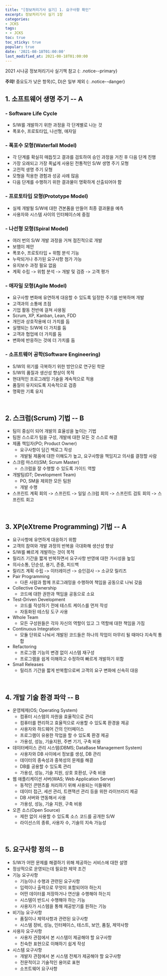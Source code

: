 ```yaml
---
title: "[정보처리기사 실기] 1. 요구사항 확인"
excerpt: 정보처리기사 실기 1장
categories:
- JCKS
tags:
- - JCKS
toc: true
toc_sticky: true
popular: true
date: '2021-08-18T01:00:00'
last_modified_at: 2021-08-18T01:00:00
---
```

2021 시나공 정보처리기사 실기책 참고
{: .notice--primary}

**주의!** 중요도가 낮은 항목(C, D)은 일부 제외
{: .notice--danger}

## 1. 소프트웨어 생명 주기 -- A


### - Software Life Cycle

- S/W를 개발하기 위한 과정을 각 단계별로 나눈 것
- 폭포수, 프로토타입, 나선형, 애자일


### - 폭포수 모형(Waterfall Model)

- 각 단계를 확실히 매듭짓고 결과를 검토하여 승인 과정을 거친 후 다음 단계 진행
- 가장 오래되고 가장 폭넓게 사용된 전통적인 S/W 생명 주기 모형
- 고전적 생명 주기 모형
- 모형을 적용한 경험과 성공 사례 많음
- 다음 단계를 수행하기 위한 결과물이 명확하게 산출되어야 함


### - 프로토타입 모형(Prototype Model)

- 실제 개발될 S/W에 대한 견본품을 만들어 최종 결과물을 예측
- 사용자와 시스템 사이의 인터페이스에 중점


### - 나선형 모형(Spiral Model)

- 여러 번의 S/W 개발 과정을 거쳐 점진적으로 개발
- 보헴이 제안
- 폭포수, 프로토타입 + 위험 분석 기능
- 누락되거나 추가된 요구사항 첨가 가능
- 유지보수 과정 필요 없음
- 계획 수립 -> 위험 분석 -> 개발 및 검증 -> 고객 평가


### - 애자일 모형(Agile Model)

- 요구사항 변화에 유연하게 대응할 수 있도록 일정한 주기를 반복하며 개발
- 고객과의 소통에 초점
- 기업 활동 전반에 걸쳐 사용됨
- Scrum, XP, Kanban, Lean, FDD
- 개인과 상호작용에 더 가치를 둠
- 실행되는 S/W에 더 가치를 둠
- 고객과 협업에 더 가치를 둠
- 변화에 반응하는 것에 더 가치를 둠


### - 소프트웨어 공학(Software Engineering)

- S/W의 위기를 극복하기 위한 방안으로 연구된 학문
- S/W의 품질과 생산성 향상이 목적
- 현대적인 프로그래밍 기술을 계속적으로 적용
- 품질이 유지되도록 지속적으로 검증
- 명확한 기록 유지


<br>

## 2. 스크럼(Scrum) 기법 -- B

- 팀이 중심이 되어 개발의 효율성을 높이는 기법
- 팀원 스스로가 팀을 구성, 개발에 대한 모든 것 스스로 해결
- 제품 책임자(PO; Product Owner)
    - 요구사항이 담긴 백로그 작성
    - 개발될 제품에 대한 이해도가 높고, 요구사항을 책임지고 의사를 결정할 사람
- 스크럼 마스터(SM; Scrum Master)
    - 스크럼을 잘 수행할 수 있도록 가이드 역할
- 개발팀(DT; Development Team)
    - PO, SM을 제외한 모든 팀원
    - 개발 수행
- 스프린트 계획 회의 -> 스프린트 -> 일일 스크럼 회의 -> 스프린트 검토 회의 -> 스프린트 회고


<br>

## 3. XP(eXtreme Programming) 기법 -- A

- 요구사항에 유연하게 대응하기 위함
- 고객의 참여와 개발 과정의 반복을 극대화해 생산성 향상
- S/W를 빠르게 개발하는 것이 목적
- 릴리즈 기간을 짧게 반복하면서 요구사항 반영에 대한 가시성을 높임
- 의사소통, 단순성, 용기, 존중, 피드백
- 릴리즈 계획 수립 -> 이터레이션 -> 승인검사 -> 소규모 릴리즈
- Pair Programming
    - 다른 사람과 함께 프로그래밍을 수행하여 책임을 공동으로 나눠 갖음
- Collective Ownership
    - 코드에 대한 권한과 책임을 공동으로 소요
- Test-Driven Development
    - 코드를 작성하기 전에 테스트 케이스를 먼저 작성
    - 자동화된 테스팅 도구 사용
- Whole Team
    - 모든 구성원들은 각자 자신의 역할이 있고 그 역할에 대한 책임을 가짐
- Continuous Integration
    - 모듈 단위로 나눠서 개발된 코드들은 하나의 작업이 마무리 될 때마다 지속적 통합
- Refactoring
    - 프로그램 기능의 변경 없이 시스템 재구성
    - 프로그램을 쉽게 이해하고 수정하여 빠르게 개발하기 위함
- Small Releases
    - 릴리즈 기간을 짧게 반복함으로써 고객의 요구 변화에 신속히 대응


<br>

## 4. 개발 기술 환경 파악 -- B

- 운영체제(OS; Operating System)
    - 컴퓨터 시스템의 자원을 효율적으로 관리
    - 컴퓨터를 편리하고 효율적으로 사용할 수 있도록 환경을 제공
    - 사용자와 하드웨어 간의 인터페이스
    - 프로그램이 유용한 작업을 할 수 있도록 환경 제공
    - 가용성, 성능, 기술지원, 주변 기기, 구축 비용
- 데이터베이스 관리 시스템(DBMS; DataBase Management System)
    - 사용자와 DB 사이에서 정보를 생성, DB 관리
    - 데이터의 종속성과 중복성의 문제를 해결
    - DB를 공용할 수 있도록 관리
    - 가용성, 성능, 기술 지원, 상호 호환성, 구축 비용
- 웹 애플리케이션 서버(WAS; Web Application Server)
    - 동적인 콘텐츠를 처리하기 위해 사용되는 미들웨어
    - 데이터 접근, 세션 관리, 트랜잭션 관리 등을 위한 라이브러리 제공
    - DB 서버와 연동해서 사용
    - 가용성, 성능, 기술 지원, 구축 비용
- 오픈 소스(Open Source)
    - 제한 없이 사용할 수 있도록 소스 코드를 공개한 S/W
    - 라이선스의 종류, 사용자 수, 기술의 지속 가능성


<br>

## 5. 요구사항 정의 -- B

- S/W가 어떤 문제를 해결하기 위해 제공하는 서비스에 대한 설명
- 정상적으로 운영되는데 필요한 제약 조건
- 기능 요구사항
    - 기능이나 수행과 관련된 요구사항
    - 입력이나 출력으로 무엇이 포함되어야 하는지
    - 어떤 데이터를 저장하거나 연산을 수행해야 하는지
    - 시스템이 반드시 수행해야 하는 기능
    - 사용자가 시스템을 통해 제공받기를 원하는 기능
- 비기능 요구사항
    - 품질이나 제약사항과 관련된 요구사항
    - 시스템 장비, 성능, 인터페이스, 테스트, 보안, 품질, 제약사항
- 사용자 요구사항
    - 사용자 관점에서 본 시스템이 제공해야 할 요구사항
    - 친숙한 표현으로 이해하기 쉽게 작성
- 시스템 요구사항
    - 개발자 관점에서 본 시스템 전체가 제공해야 할 요구사항
    - 전문적이고 기술적인 용어로 표현
    - 소프트웨어 요구사항